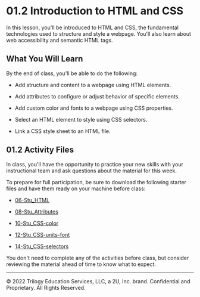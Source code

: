 # 01.2 Introduction to HTML and CSS
In this lesson, you'll be introduced to HTML and CSS, the fundamental technologies used to structure and style a webpage. You'll also learn about web accessibility and semantic HTML tags.

## What You Will Learn
By the end of class, you'll be able to do the following:

* Add structure and content to a webpage using HTML elements.

* Add attributes to configure or adjust behavior of specific elements.

* Add custom color and fonts to a webpage using CSS properties.

* Select an HTML element to style using CSS selectors.

* Link a CSS style sheet to an HTML file.

## 01.2 Activity Files
In class, you'll have the opportunity to practice your new skills with your instructional team and ask questions about the material for this week.

To prepare for full participation, be sure to download the following starter files and have them ready on your machine before class:

* [06-Stu_HTML](https://static.fullstack-bootcamp.com/lesson-files/01-HTML-Git-CSS/06-Stu_HTML.zip)

* [08-Stu_Attributes](https://static.fullstack-bootcamp.com/lesson-files/01-HTML-Git-CSS/08-Stu_Attributes.zip)

* [10-Stu_CSS-color](https://static.fullstack-bootcamp.com/lesson-files/01-HTML-Git-CSS/10-Stu_CSS-color.zip)

* [12-Stu_CSS-units-font](https://static.fullstack-bootcamp.com/lesson-files/01-HTML-Git-CSS/12-Stu_CSS-units-font.zip)

* [14-Stu_CSS-selectors](https://static.fullstack-bootcamp.com/lesson-files/01-HTML-Git-CSS/14-Stu_CSS-selectors.zip)

You don't need to complete any of the activities before class, but consider reviewing the material ahead of time to know what to expect.

---
© 2022 Trilogy Education Services, LLC, a 2U, Inc. brand. Confidential and Proprietary. All Rights Reserved.
